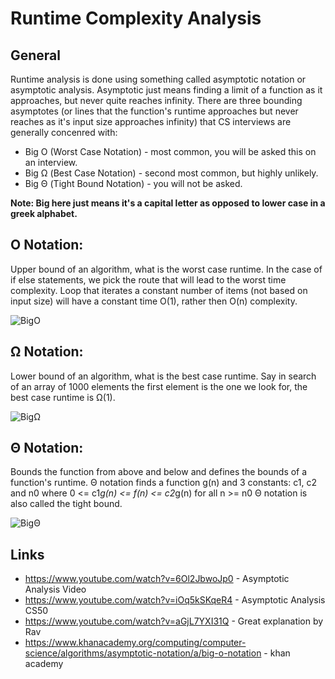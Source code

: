 ﻿# Runtime Complexity Analysis

## General
Runtime analysis is done using something called asymptotic notation or asymptotic analysis.
Asymptotic just means finding a limit of a function as it approaches, but never quite reaches infinity.
There are three bounding asymptotes (or lines that the function's runtime approaches but never 
reaches as it's input size approaches infinity) that CS interviews are generally concenred with:

* Big O (Worst Case Notation) - most common, you will be asked this on an interview.
* Big Ω (Best Case Notation) - second most common, but highly unlikely.
* Big Θ (Tight Bound Notation) - you will not be asked.

**Note: Big here just means it's a capital letter as opposed to lower case in a greek alphabet.**

## O Notation:
Upper bound of an algorithm, what is the worst case runtime.
In the case of if else statements, we pick the route that will lead to the worst time complexity.
Loop that iterates a constant number of items (not based on input size) will have a constant time O(1), rather then O(n) complexity.

![BigO](http://www.geeksforgeeks.org/wp-content/uploads/BigO.png)

## Ω Notation: 
Lower bound of an algorithm, what is the best case runtime.
Say in search of an array of 1000 elements the first element is the one we look for, the best case runtime is Ω(1).

![BigΩ](http://www.geeksforgeeks.org/wp-content/uploads/BigOmega.png)

## Θ Notation:
Bounds the function from above and below and defines the bounds of a function's runtime. 
Θ notation finds a function g(n) and 3 constants: c1, c2 and n0 where 0 <= c1*g(n) <= f(n) <= c2*g(n) for all n >= n0
Θ notation is also called the tight bound.

![BigΘ](http://www.geeksforgeeks.org/wp-content/uploads/thetanotation.png)

## Links
* https://www.youtube.com/watch?v=6Ol2JbwoJp0 - Asymptotic Analysis Video
* https://www.youtube.com/watch?v=iOq5kSKqeR4 - Asymptotic Analysis CS50
* https://www.youtube.com/watch?v=aGjL7YXI31Q - Great explanation by Rav
* https://www.khanacademy.org/computing/computer-science/algorithms/asymptotic-notation/a/big-o-notation - khan academy